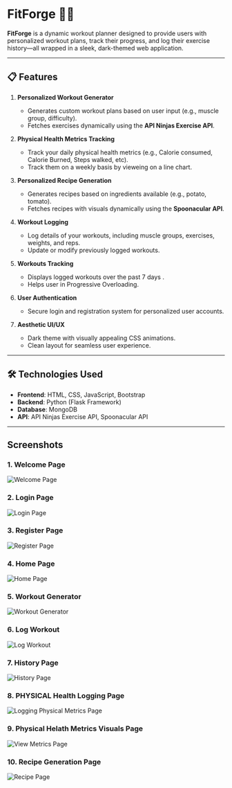# FitForge 🏋️‍♂️

**FitForge** is a dynamic workout planner designed to provide users with personalized workout plans, track their progress, and log their exercise history—all wrapped in a sleek, dark-themed web application.

---

## 📋 **Features**

1. **Personalized Workout Generator**  
   - Generates custom workout plans based on user input (e.g., muscle group, difficulty).  
   - Fetches exercises dynamically using the **API Ninjas Exercise API**.  

2. **Physical Health Metrics Tracking**  
   - Track your daily physical health metrics (e.g., Calorie consumed, Calorie Burned, Steps walked, etc).  
   - Track them on a weekly basis by vieweing on a line chart.

3. **Personalized Recipe Generation**  
   - Generates  recipes based on ingredients available (e.g., potato, tomato).  
   - Fetches recipes with visuals dynamically using the **Spoonacular API**.  

4. **Workout Logging**  
   - Log details of your workouts, including muscle groups, exercises, weights, and reps.  
   - Update or modify previously logged workouts.  

5. **Workouts Tracking**  
   - Displays logged workouts over the past 7 days .
   - Helps user in Progressive Overloading.  

6. **User Authentication**  
   - Secure login and registration system for personalized user accounts.  

7. **Aesthetic UI/UX**  
   - Dark theme with visually appealing CSS animations.  
   - Clean layout for seamless user experience.  

---

## 🛠️ **Technologies Used**

- **Frontend**: HTML, CSS, JavaScript, Bootstrap 
- **Backend**: Python (Flask Framework)  
- **Database**: MongoDB  
- **API**: API Ninjas Exercise API, Spoonacular API 

---

## Screenshots

### 1. Welcome Page
![Welcome Page](screenshots/welcome.png)

### 2. Login Page
![Login Page](screenshots/login.png)

### 3. Register Page
![Register Page](screenshots/register.png)

### 4. Home Page
![Home Page](screenshots/home.png)

### 5. Workout Generator
![Workout Generator](screenshots/workout_generator.png)

### 6. Log Workout
![Log Workout](screenshots/workout_logging.png)

### 7. History Page
![History Page](screenshots/history.png)

### 8. PHYSICAL Health Logging Page
![Logging Physical Metrics Page](screenshots/metrics.png)

### 9. Physical Helath Metrics Visuals Page
![View Metrics Page](screenshots/viewmetrics.png)

### 10. Recipe Generation Page
![Recipe Page](screenshots/recipes.png)

